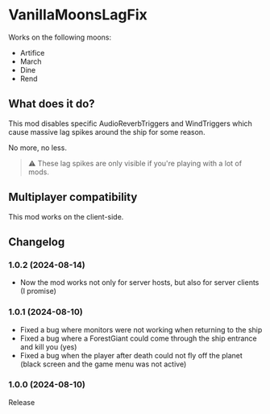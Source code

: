 # VanillaMoonsLagFix
Works on the following moons:
- Artifice
- March
- Dine
- Rend

## What does it do?
This mod disables specific AudioReverbTriggers and WindTriggers which cause massive lag spikes around the ship for some reason.

No more, no less.

> :warning: These lag spikes are only visible if you're playing with a lot of mods.

## Multiplayer compatibility

This mod works on the client-side.

## Changelog

### 1.0.2 (2024-08-14)

- Now the mod works not only for server hosts, but also for server clients (I promise)

### 1.0.1 (2024-08-10)

- Fixed a bug where monitors were not working when returning to the ship
- Fixed a bug where a ForestGiant could come through the ship entrance and kill you (yes)
- Fixed a bug when the player after death could not fly off the planet (black screen and the game menu was not active)

### 1.0.0 (2024-08-10)

Release
